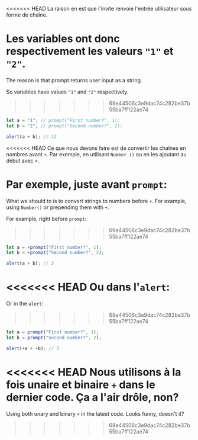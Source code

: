 <<<<<<< HEAD
La raison en est que l'invite renvoie l'entrée utilisateur sous forme de chaîne.

Les variables ont donc respectivement les valeurs `"1"` et `"2"`.
=======
The reason is that prompt returns user input as a string.

So variables have values `"1"` and `"2"` respectively.
>>>>>>> 69e44506c3e9dac74c282be37b55ba7ff122ae74

```js run
let a = "1"; // prompt("First number?", 1);
let b = "2"; // prompt("Second number?", 2);

alert(a + b); // 12
```

<<<<<<< HEAD
Ce que nous devons faire est de convertir les chaînes en nombres avant `+`. Par exemple, en utilisant `Number ()` ou en les ajoutant au début avec `+`.

Par exemple, juste avant `prompt`:
=======
What we should to is to convert strings to numbers before `+`. For example, using `Number()` or prepending them with `+`.

For example, right before `prompt`:
>>>>>>> 69e44506c3e9dac74c282be37b55ba7ff122ae74

```js run
let a = +prompt("First number?", 1);
let b = +prompt("Second number?", 2);

alert(a + b); // 3
```

<<<<<<< HEAD
Ou dans l'`alert`:
=======
Or in the `alert`:
>>>>>>> 69e44506c3e9dac74c282be37b55ba7ff122ae74

```js run
let a = prompt("First number?", 1);
let b = prompt("Second number?", 2);

alert(+a + +b); // 3
```

<<<<<<< HEAD
Nous utilisons à la fois unaire et binaire `+` dans le dernier code. Ça a l'air drôle, non?
=======
Using both unary and binary `+` in the latest code. Looks funny, doesn't it?
>>>>>>> 69e44506c3e9dac74c282be37b55ba7ff122ae74
